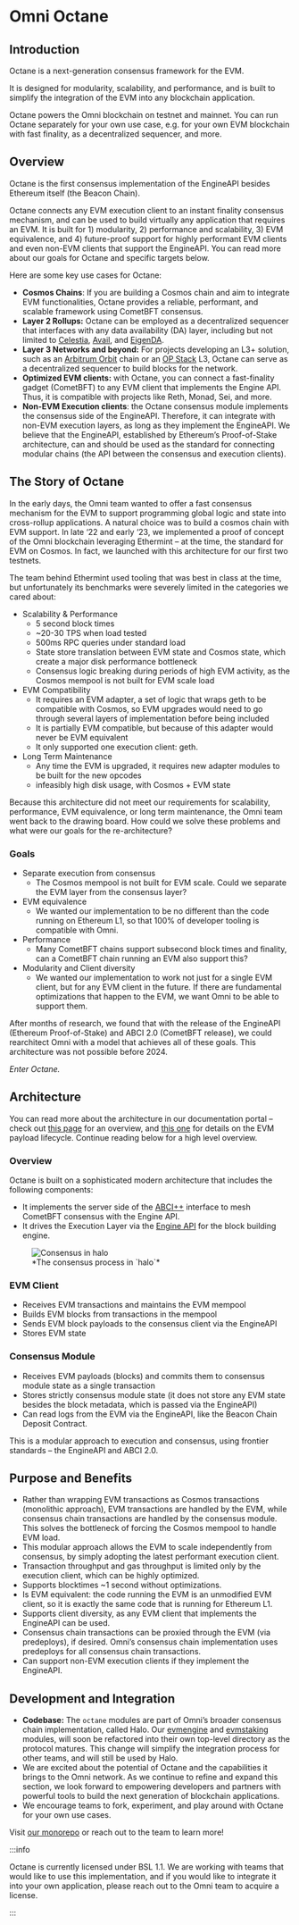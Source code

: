 # Omni Octane

## Introduction

Octane is a next-generation consensus framework for the EVM.

It is designed for modularity, scalability, and performance, and is built to simplify the integration of the EVM into any blockchain application.

Octane powers the Omni blockchain on testnet and mainnet. You can run Octane separately for your own use case, e.g. for your own EVM blockchain with fast finality, as a decentralized sequencer, and more.

## Overview

Octane is the first consensus implementation of the EngineAPI besides Ethereum itself (the Beacon Chain).

Octane connects any EVM execution client to an instant finality consensus mechanism, and can be used to build virtually any application that requires an EVM. It is built for 1) modularity, 2) performance and scalability, 3) EVM equivalence, and 4) future-proof support for highly performant EVM clients and even non-EVM clients that support the EngineAPI. You can read more about our goals for Octane and specific targets below.

Here are some key use cases for Octane:

- **Cosmos Chains**: If you are building a Cosmos chain and aim to integrate EVM functionalities, Octane provides a reliable, performant, and scalable framework using CometBFT consensus.
- **Layer 2 Rollups:** Octane can be employed as a decentralized sequencer that interfaces with any data availability (DA) layer, including but not limited to [Celestia](https://docs.celestia.org/learn/how-celestia-works/data-availability-layer), [Avail](https://docs.availproject.org/docs/introduction-to-avail/avail-da), and [EigenDA](https://docs.eigenlayer.xyz/eigenda/overview).
- **Layer 3 Networks and beyond:** For projects developing an L3+ solution, such as an [Arbitrum Orbit](https://docs.arbitrum.io/launch-orbit-chain/orbit-gentle-introduction) chain or an [OP Stack](https://docs.optimism.io/) L3, Octane can serve as a decentralized sequencer to build blocks for the network.
- **Optimized EVM clients:** with Octane, you can connect a fast-finality gadget (CometBFT) to any EVM client that implements the Engine API. Thus, it is compatible with projects like Reth, Monad, Sei, and more.
- **Non-EVM Execution clients**: the Octane consensus module implements the consensus side of the EngineAPI. Therefore, it can integrate with non-EVM execution layers, as long as they implement the EngineAPI. We believe that the EngineAPI, established by Ethereum’s Proof-of-Stake architecture, can and should be used as the standard for connecting modular chains (the API between the consensus and execution clients).

## The Story of Octane

In the early days, the Omni team wanted to offer a fast consensus mechanism for the EVM to support programming global logic and state into cross-rollup applications. A natural choice was to build a cosmos chain with EVM support. In late ‘22 and early ‘23, we implemented a proof of concept of the Omni blockchain leveraging Ethermint – at the time, the standard for EVM on Cosmos. In fact, we launched with this architecture for our first two testnets.

The team behind Ethermint used tooling that was best in class at the time, but unfortunately its benchmarks were severely limited in the categories we cared about:

- Scalability & Performance
  - 5 second block times
  - ~20-30 TPS when load tested
  - 500ms RPC queries under standard load
  - State store translation between EVM state and Cosmos state, which create a major disk performance bottleneck
  - Consensus logic breaking during periods of high EVM activity, as the Cosmos mempool is not built for EVM scale load
- EVM Compatibility
  - It requires an EVM adapter, a set of logic that wraps geth to be compatible with Cosmos, so EVM upgrades would need to go through several layers of implementation before being included
  - It is partially EVM compatible, but because of this adapter would never be EVM equivalent
  - It only supported one execution client: geth.
- Long Term Maintenance
  - Any time the EVM is upgraded, it requires new adapter modules to be built for the new opcodes
  - infeasibly high disk usage, with Cosmos + EVM state

Because this architecture did not meet our requirements for scalability, performance, EVM equivalence, or long term maintenance, the Omni team went back to the drawing board. How could we solve these problems and what were our goals for the re-architecture?

### Goals

- Separate execution from consensus
  - The Cosmos mempool is not built for EVM scale. Could we separate the EVM layer from the consensus layer?
- EVM equivalence
  - We wanted our implementation to be no different than the code running on Ethereum L1, so that 100% of developer tooling is compatible with Omni.
- Performance
  - Many CometBFT chains support subsecond block times and finality, can a CometBFT chain running an EVM also support this?
- Modularity and Client diversity
  - We wanted our implementation to work not just for a single EVM client, but for any EVM client in the future. If there are fundamental optimizations that happen to the EVM, we want Omni to be able to support them.

After months of research, we found that with the release of the EngineAPI (Ethereum Proof-of-Stake) and ABCI 2.0 (CometBFT release), we could rearchitect Omni with a model that achieves all of these goals. This architecture was not possible before 2024.

_Enter Octane._

## Architecture

You can read more about the architecture in our documentation portal – check out [this page](https://docs.omni.network/protocol/evmengine/dual) for an overview, and [this one](https://docs.omni.network/protocol/evmengine/lifecycle) for details on the EVM payload lifecycle. Continue reading below for a high level overview.

### Overview

Octane is built on a sophisticated modern architecture that includes the following components:

- It implements the server side of the [ABCI++](https://github.com/cometbft/cometbft/tree/main/spec/abci) interface to mesh CometBFT consensus with the Engine API.
- It drives the Execution Layer via the [Engine API](https://github.com/ethereum/execution-apis/blob/main/src/engine/common.md) for the block building engine.

<figure>
  <img src="/img/consensus.png" alt="Consensus in halo" />
  <figcaption>*The consensus process in `halo`*</figcaption>
</figure>

### EVM Client

- Receives EVM transactions and maintains the EVM mempool
- Builds EVM blocks from transactions in the mempool
- Sends EVM block payloads to the consensus client via the EngineAPI
- Stores EVM state

### Consensus Module

- Receives EVM payloads (blocks) and commits them to consensus module state as a single transaction
- Stores strictly consensus module state (it does not store any EVM state besides the block metadata, which is passed via the EngineAPI)
- Can read logs from the EVM via the EngineAPI, like the Beacon Chain Deposit Contract.

This is a modular approach to execution and consensus, using frontier standards – the EngineAPI and ABCI 2.0.

## Purpose and Benefits

- Rather than wrapping EVM transactions as Cosmos transactions (monolithic approach), EVM transactions are handled by the EVM, while consensus chain transactions are handled by the consensus module. This solves the bottleneck of forcing the Cosmos mempool to handle EVM load.
- This modular approach allows the EVM to scale independently from consensus, by simply adopting the latest performant execution client.
- Transaction throughput and gas throughput is limited only by the execution client, which can be highly optimized.
- Supports blocktimes ~1 second without optimizations.
- Is EVM equivalent: the code running the EVM is an unmodified EVM client, so it is exactly the same code that is running for Ethereum L1.
- Supports client diversity, as any EVM client that implements the EngineAPI can be used.
- Consensus chain transactions can be proxied through the EVM (via predeploys), if desired. Omni’s consensus chain implementation uses predeploys for all consensus chain transactions.
- Can support non-EVM execution clients if they implement the EngineAPI.

## Development and Integration

- **Codebase:** The `octane` modules are part of Omni’s broader consensus chain implementation, called Halo. Our [evmengine](https://github.com/omni-network/omni/tree/main/halo/evmengine) and [evmstaking](https://github.com/omni-network/omni/tree/main/halo/evmstaking) modules, will soon be refactored into their own top-level directory as the protocol matures. This change will simplify the integration process for other teams, and will still be used by Halo.
- We are excited about the potential of Octane and the capabilities it brings to the Omni network. As we continue to refine and expand this section, we look forward to empowering developers and partners with powerful tools to build the next generation of blockchain applications.
- We encourage teams to fork, experiment, and play around with Octane for your own use cases.

Visit [our monorepo](https://github.com/omni-network/omni/) or reach out to the team to learn more!

:::info

Octane is currently licensed under BSL 1.1. We are working with teams that would like to use this implementation, and if you would like to integrate it into your own application, please reach out to the Omni team to acquire a license.

:::
